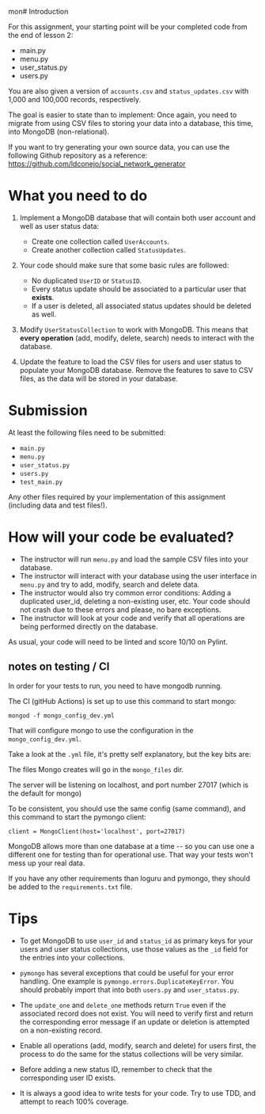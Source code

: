 mon# Introduction

For this assignment, your starting point will be your completed code from the end of lesson 2:

* main.py
* menu.py
* user_status.py
* users.py

You are also given a version of ``accounts.csv`` and ``status_updates.csv`` with 1,000 and 100,000 records, respectively.

The goal is easier to state than to implement: Once again, you need to migrate from using CSV files to storing your data into a database, this time, into MongoDB (non-relational).

If you want to try generating your own source data, you can use the following Github repository as a reference: https://github.com/ldconejo/social_network_generator

# What you need to do

1. Implement a MongoDB database that will contain both user account and well as user status data:
    * Create one collection called ``UserAccounts``.
    * Create another collection called ``StatusUpdates``.

1. Your code should make sure that some basic rules are followed:
    * No duplicated ``UserID`` or ``StatusID``.
    * Every status update should be associated to a particular user that **exists**.
    * If a user is deleted, all associated status updates should be deleted as well.

1. Modify ``UserStatusCollection`` to work with MongoDB. This means that **every operation** (add, modify, delete, search) needs to interact with the database.

1. Update the feature to load the CSV files for users and user status to populate your MongoDB database. Remove the features to save to CSV files, as the data will be stored in your database.

# Submission #

At least the following files need to be submitted:

* ``main.py``
* ``menu.py``
* ``user_status.py``
* ``users.py``
* ``test_main.py``

Any other files required by your implementation of this assignment (including data and test files!).

# How will your code be evaluated?

* The instructor will run ``menu.py`` and load the sample CSV files into your database.
* The instructor will interact with your database using the user interface in ``menu.py`` and try to add, modify, search and delete data.
* The instructor would also try common error conditions: Adding a duplicated user_id, deleting a non-existing user, etc. Your code should not crash due to these errors and please, no bare exceptions.
* The instructor will look at your code and verify that all operations are being performed directly on the database.

As usual, your code will need to be linted and score 10/10 on Pylint.

## notes on testing / CI

In order for your tests to run, you need to have mongodb running.

The CI (gitHub Actions) is set up to use this command to start mongo:

`mongod -f mongo_config_dev.yml`

That will configure mongo to use the configuration in the `mongo_config_dev.yml`.

Take a look at the `.yml` file, it's pretty self explanatory, but the key bits are:

The files Mongo creates will go in the ``mongo_files`` dir.

The server will be listening on localhost, and port number
27017 (which is the default for mongo)

To be consistent, you should use the same config (same command), and this command to start the pymongo client:

`client = MongoClient(host='localhost', port=27017)`

MongoDB allows more than one database at a time -- so you can use one a different one for testing than for operational use. That way your tests won't mess up your real data.

If you have any other requirements than loguru and pymongo, they should be added to the ``requirements.txt`` file.


# Tips

* To get MongoDB to use ``user_id`` and ``status_id`` as primary keys for your users and user status collections, use those values as the ``_id`` field for the entries into your collections.

* ``pymongo`` has several exceptions that could be useful for your error handling. One example is ``pymongo.errors.DuplicateKeyError``. You should probably import that into both ``users.py`` and ``user_status.py``.

* The ``update_one`` and ``delete_one`` methods return ``True`` even if the associated record does not exist. You will need to verify first and return the corresponding error message if an update or deletion is attempted on a non-existing record.

* Enable all operations (add, modify, search and delete) for users first, the process to do the same for the status collections will be very similar.

* Before adding a new status ID, remember to check that the corresponding user ID exists.

* It is always a good idea to write tests for your code. Try to use TDD, and attempt to reach 100% coverage.



